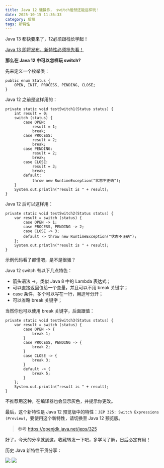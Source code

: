 ```yaml
---
title: Java 12 骚操作， switch居然还能这样玩！
date: 2025-10-15 11:36:33
category: 后端
tags: 新特性
---
```


Java 13 都快要来了，12必须跟栈长学起！

[Java 13 即将发布，新特性必须抢先看！](https://mp.weixin.qq.com/s/Gg6KKz7vhDRpzeMR8CG4DA)


**那么在 Java 12 中可以怎样玩 switch?**

先来定义一个枚举类：

```
public enum Status {
    OPEN, INIT, PROCESS, PENDING, CLOSE;
}
```

Java 12 之前是这样用的：

```
private static void testSwitch1(Status status) {
    int result = 0;
    switch (status) {
        case OPEN:
            result = 1;
            break;
        case PROCESS:
            result = 2;
            break;
        case PENDING:
            result = 2;
            break;
        case CLOSE:
            result = 3;
            break;
        default:
            throw new RuntimeException("状态不正确");
    }
    System.out.println("result is " + result);
}
```

Java 12 后可以这样用：

```
private static void testSwitch2(Status status) {
    var result = switch (status) {
        case OPEN -> 1;
        case PROCESS, PENDING -> 2;
        case CLOSE -> 3;
        default -> throw new RuntimeException("状态不正确");
    };
    System.out.println("result is " + result);
}
```

示例代码看了都懂吧，是不是很骚？

Java 12 switch 有以下几点特色：

- 箭头语法 ->，类似 Java 8 中的 Lambda 表达式；
- 可以直接返回值给一个变量，并且可以不用 break 关键字；
- case 条件，多个可以写在一行，用逗号分开；
- 可以省略 break 关键字；

当然你也可以使用 break 关键字，后面跟值：

```
private static void testSwitch3(Status status) {
    var result = switch (status) {
        case OPEN -> {
            break 1;
        }
        case PROCESS, PENDING -> {
            break 2;
        }
        case CLOSE -> {
            break 3;
        }
        default -> {
            break 5;
        }
    };
    System.out.println("result is " + result);
}
```

不推荐用这种，在编译器也会显示灰色，并提示你更改。

最后，这个新特性是 Java 12 预览版中的特性：`JEP 325: Switch Expressions (Preview)`，要使用这个新特性，请切换至 Java 12 预览版。

> 参考 https://openjdk.java.net/jeps/325

好了，今天的分享就到这，收藏转发一下吧，多学习了解，日后必定有用！

历史 Java 新特性干货分享：

![](http://img.javastack.cn/20190613135450.png)
![](http://img.javastack.cn/20190613135537.png)



